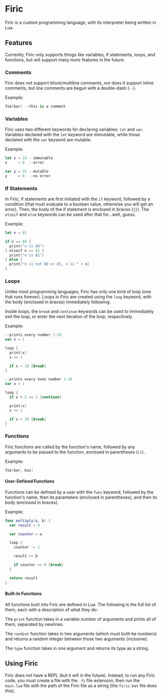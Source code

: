 # Firic
Firic is a custom programming language, with its interpreter being written in Lua.
## Features
Currently, Firic only supports things like variables, if statements, loops, and functions, but will support many more features in the future.
### Comments
Firic does not support block/multiline comments, nor does it support inline comments, but line comments are begun with a double-dash (`--`).

Example:
```swift
foo(bar) --this is a comment
```
### Variables
Firic uses two different keywords for declaring variables: `let` and `var`. Variables declared with the `let` keyword are immutable, while those declared with the `var` keyword are mutable.

Example:
```swift
let x = 24 --immutable
x     = 0  --error

var y = 25 --mutable
y     = 0  --no error
```
### If Statements
In Firic, if statements are first initiated with the `if` keyword, followed by a condition (that must evaluate to a boolean value, otherwise you will get an error). Then, the body of the if statement is enclosed in braces (`{}`). The `elseif` and `else` keywords can be used after that for...well, guess.

Example:
```swift
let n = 81

if n == 80 {
  print("n is 80")
} elseif n == 81 {
  print("n is 81")
} else {
  print("n is not 80 or 81, n is " + n)
}
```
### Loops
Unlike most programming languages, Firic has only one kind of loop (one that runs forever). Loops in Firic are created using the `loop` keyword, with the body (enclosed in braces) immediately following.

Inside loops, the `break` and `continue` keywords can be used to immediately exit the loop, or enter the next iteration of the loop, respectively.

Example:
```swift
--prints every number 1-10
var x = 1

loop {
  print(x)
  x += 1

  if x > 10 {break}
}

--prints every even number 1-10
var x = 1

loop {
  if x % 2 == 1 {continue}

  print(x)
  x += 1

  if x > 10 {break}
}
```
### Functions
Firic functions are called by the function's name, followed by any arguments to be passed to the function, enclosed in parentheses (`()`).

Example:
```swift
foo(bar, baz)
```
#### User-Defined Functions
Functions can be defined by a user with the `func` keyword, followed by the function's name, then its parameters (enclosed in parentheses), and then its body (enclosed in braces).

Example:
```swift
func multiply(a, b) {
  var result = 0

  var counter = a

  loop {
    counter -= 1

    result += b

    if counter == 0 {break}
  }

  return result
}
```
#### Built-In Functions
All functions built into Firic are defined in Lua. The following is the full list of them, each with a description of what they do:

The `print` function takes in a variable number of arguments and prints all of them, separated by newlines.

The `randint` function takes in two arguments (which must both be numbers) and returns a random integer between those two arguments (inclusive).

The `type` function takes in one argument and returns its type as a string.
## Using Firic
Firic does not have a REPL (but it will in the future). Instead, to run any Firic code, you must create a file with the `.fi` file extension, then run the `main.lua` file with the path of the Firic file as a string (the `firic.bat` file does this).
